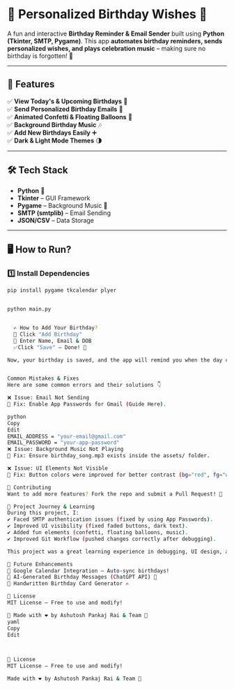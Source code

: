 # 🎂 Personalized Birthday Wishes 🎉  

A fun and interactive **Birthday Reminder & Email Sender** built using **Python (Tkinter, SMTP, Pygame)**. This app **automates birthday reminders, sends personalized wishes, and plays celebration music** – making sure no birthday is forgotten! 🎊  

---

## 🚀 **Features**
✅ **View Today's & Upcoming Birthdays** 📅  
✅ **Send Personalized Birthday Emails** 💌  
✅ **Animated Confetti & Floating Balloons** 🎈  
✅ **Background Birthday Music** 🎶  
✅ **Add New Birthdays Easily** ➕  
✅ **Dark & Light Mode Themes** 🌗  

---

## 🛠 **Tech Stack**
- **Python** 🐍  
- **Tkinter** – GUI Framework  
- **Pygame** – Background Music 🎵  
- **SMTP (smtplib)** – Email Sending  
- **JSON/CSV** – Data Storage  

---
## 🖥 **How to Run?**
### 1️⃣ Install Dependencies  
```bash
pip install pygame tkcalendar plyer


python main.py


  ✍️ How to Add Your Birthday?
  📛 Click "Add Birthday"
  📧 Enter Name, Email & DOB
  ✅Click "Save" – Done! 🎉

Now, your birthday is saved, and the app will remind you when the day comes! 🎂


Common Mistakes & Fixes
Here are some common errors and their solutions 👇

❌ Issue: Email Not Sending
🔹 Fix: Enable App Passwords for Gmail (Guide Here).

python
Copy
Edit
EMAIL_ADDRESS = "your-email@gmail.com"
EMAIL_PASSWORD = "your-app-password"
❌ Issue: Background Music Not Playing
🔹 Fix: Ensure birthday_song.mp3 exists inside the assets/ folder.

❌ Issue: UI Elements Not Visible
🔹 Fix: Button colors were improved for better contrast (bg="red", fg="white").

🤝 Contributing
Want to add more features? Fork the repo and submit a Pull Request! 🚀

📌 Project Journey & Learning
During this project, I:
✔️ Faced SMTP authentication issues (fixed by using App Passwords).
✔️ Improved UI visibility (fixed faded buttons, dark text).
✔️ Added fun elements (confetti, floating balloons, music).
✔️ Improved Git Workflow (pushed changes correctly after debugging).

This project was a great learning experience in debugging, UI design, and automation! 🛠

🌟 Future Enhancements
🔹 Google Calendar Integration – Auto-sync birthdays!
🔹 AI-Generated Birthday Messages (ChatGPT API) 🤖
🔹 Handwritten Birthday Card Generator ✍️

📜 License
MIT License – Free to use and modify!

🎉 Made with ❤️ by Ashutosh Pankaj Rai & Team 🚀
yaml
Copy
Edit



📜 License
MIT License – Free to use and modify!

Made with ❤️ by Ashutosh Pankaj Rai & Team 🚀
